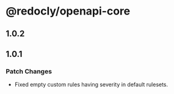 # @redocly/openapi-core

## 1.0.2

## 1.0.1

### Patch Changes

- Fixed empty custom rules having severity in default rulesets.
